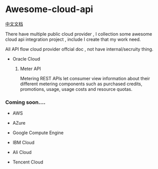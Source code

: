 # Awesome-cloud-api

  [中文文档](https://github.com/stevensu1977/awesome-cloud-api/blob/master/README_ZH.md)

  There have multiple public cloud provider ,  I collection some awesome cloud api integration project , include I create that my work need.

  All API flow cloud provider offcial doc , not have internal/secruity thing. 

* Oracle Cloud 

  1. Meter API
   
  	  Metering REST APIs let consumer view information about their different metering components such as purchased credits, promotions, usage, usage costs and resource quotas.

 
  


### Coming soon....

* AWS

* AZure

* Google Compute Engine

* IBM Cloud

* Ali Cloud

* Tencent Cloud